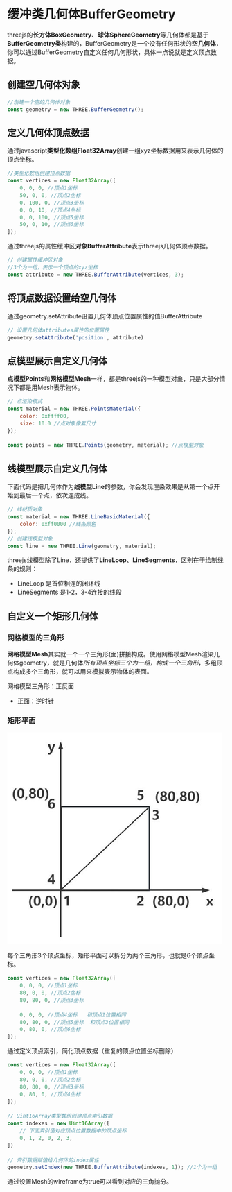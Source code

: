 # 缓冲类几何体BufferGeometry

threejs的**长方体BoxGeometry**、**球体SphereGeometry**等几何体都是基于**BufferGeometry类**构建的，BufferGeometry是一个没有任何形状的**空几何体**，你可以通过BufferGeometry自定义任何几何形状，具体一点说就是定义顶点数据。

## 创建空几何体对象

```js
//创建一个空的几何体对象
const geometry = new THREE.BufferGeometry(); 
```

## 定义几何体顶点数据

通过javascript**类型化数组Float32Array**创建一组xyz坐标数据用来表示几何体的顶点坐标。

```js
//类型化数组创建顶点数据
const vertices = new Float32Array([
    0, 0, 0, //顶点1坐标
    50, 0, 0, //顶点2坐标
    0, 100, 0, //顶点3坐标
    0, 0, 10, //顶点4坐标
    0, 0, 100, //顶点5坐标
    50, 0, 10, //顶点6坐标
]);
```

通过threejs的属性缓冲区**对象BufferAttribute**表示threejs几何体顶点数据。

```js
// 创建属性缓冲区对象
//3个为一组，表示一个顶点的xyz坐标
const attribute = new THREE.BufferAttribute(vertices, 3); 
```

## 将顶点数据设置给空几何体

通过geometry.setAttribute设置几何体顶点位置属性的值BufferAttribute

```js
// 设置几何体attributes属性的位置属性
geometry.setAttribute('position', attribute)
```

## 点模型展示自定义几何体

**点模型Points**和**网格模型Mesh**一样，都是threejs的一种模型对象，只是大部分情况下都是用Mesh表示物体。

```js
// 点渲染模式
const material = new THREE.PointsMaterial({
    color: 0xffff00,
    size: 10.0 //点对象像素尺寸
}); 

const points = new THREE.Points(geometry, material); //点模型对象
```
## 线模型展示自定义几何体

下面代码是把几何体作为**线模型Line**的参数，你会发现渲染效果是从第一个点开始到最后一个点，依次连成线。
```js
// 线材质对象
const material = new THREE.LineBasicMaterial({
    color: 0xff0000 //线条颜色
}); 
// 创建线模型对象
const line = new THREE.Line(geometry, material);
```
threejs线模型除了Line，还提供了**LineLoop**、**LineSegments**，区别在于绘制线条的规则：

- LineLoop 是首位相连的闭环线
- LineSegments 是1-2，3-4连接的线段

## 自定义一个矩形几何体

### 网格模型的三角形

**网格模型Mesh**其实就一个一个三角形(面)拼接构成。使用网格模型Mesh渲染几何体geometry，就是几何体*所有顶点坐标三个为一组，构成一个三角形*，多组顶点构成多个三角形，就可以用来模拟表示物体的表面。

网格模型三角形：正反面
- 正面：逆时针

### 矩形平面
![矩形几何体顶点坐标](./images/mesh.jpg)

每个三角形3个顶点坐标，矩形平面可以拆分为两个三角形，也就是6个顶点坐标。
```js
const vertices = new Float32Array([
    0, 0, 0, //顶点1坐标
    80, 0, 0, //顶点2坐标
    80, 80, 0, //顶点3坐标

    0, 0, 0, //顶点4坐标   和顶点1位置相同
    80, 80, 0, //顶点5坐标  和顶点3位置相同
    0, 80, 0, //顶点6坐标
]);
```
通过定义顶点索引，简化顶点数据（重复的顶点位置坐标删除）
```js
const vertices = new Float32Array([
    0, 0, 0, //顶点1坐标
    80, 0, 0, //顶点2坐标
    80, 80, 0, //顶点3坐标
    0, 80, 0, //顶点4坐标
]);

// Uint16Array类型数组创建顶点索引数据
const indexes = new Uint16Array([
    // 下面索引值对应顶点位置数据中的顶点坐标
    0, 1, 2, 0, 2, 3,
])

// 索引数据赋值给几何体的index属性
geometry.setIndex(new THREE.BufferAttribute(indexes, 1)); //1个为一组
```
通过设置Mesh的wireframe为true可以看到对应的三角抛分。